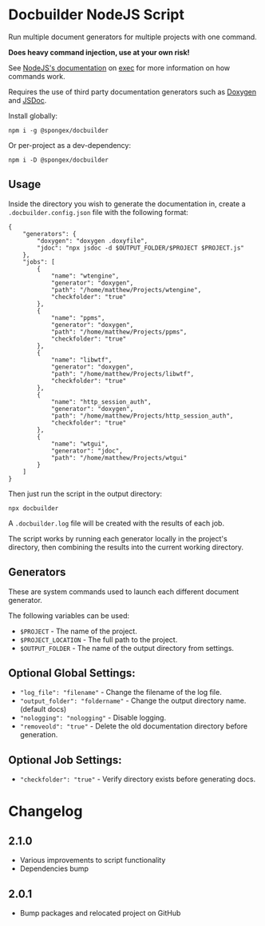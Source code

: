 # Docbuilder NodeJS Script

Run multiple document generators for multiple projects with one command.

__Does heavy command injection, use at your own risk!__

See [NodeJS's documentation](https://nodejs.org/api/child_process.html#child_processexeccommand-options-callback) on [exec](https://nodejs.org/api/child_process.html#child_processexeccommand-options-callback) for more information on how commands work.

Requires the use of third party documentation generators such as [Doxygen](https://www.doxygen.nl/index.html) and [JSDoc](https://jsdoc.app/).

Install globally:
```
npm i -g @spongex/docbuilder
```

Or per-project as a dev-dependency:
```
npm i -D @spongex/docbuilder
```

## Usage

Inside the directory you wish to generate the documentation in, create a `.docbuilder.config.json` file with the following format:
```
{
    "generators": {
        "doxygen": "doxygen .doxyfile",
        "jdoc": "npx jsdoc -d $OUTPUT_FOLDER/$PROJECT $PROJECT.js"
    },
    "jobs": [
        {
            "name": "wtengine",
            "generator": "doxygen",
            "path": "/home/matthew/Projects/wtengine",
            "checkfolder": "true"
        },
        {
            "name": "ppms",
            "generator": "doxygen",
            "path": "/home/matthew/Projects/ppms",
            "checkfolder": "true"
        },
        {
            "name": "libwtf",
            "generator": "doxygen",
            "path": "/home/matthew/Projects/libwtf",
            "checkfolder": "true"
        },
        {
            "name": "http_session_auth",
            "generator": "doxygen",
            "path": "/home/matthew/Projects/http_session_auth",
            "checkfolder": "true"
        },
        {
            "name": "wtgui",
            "generator": "jdoc",
            "path": "/home/matthew/Projects/wtgui"
        }
    ]
}
```

Then just run the script in the output directory:
```
npx docbuilder
```

A `.docbuilder.log` file will be created with the results of each job.

The script works by running each generator locally in the project's directory, then combining the results into the current working directory.

## Generators
These are system commands used to launch each different document generator.

The following variables can be used:
- `$PROJECT` - The name of the project.
- `$PROJECT_LOCATION` - The full path to the project.
- `$OUTPUT_FOLDER` - The name of the output directory from settings.

## Optional Global Settings:
- `"log_file": "filename"` - Change the filename of the log file.
- `"output_folder": "foldername"` - Change the output directory name. (default docs)
- `"nologging": "nologging"` - Disable logging.
- `"removeold": "true"` - Delete the old documentation directory before generation.

## Optional Job Settings:
- `"checkfolder": "true"` - Verify directory exists before generating docs.

# Changelog

## 2.1.0
- Various improvements to script functionality
- Dependencies bump

## 2.0.1
- Bump packages and relocated project on GitHub
